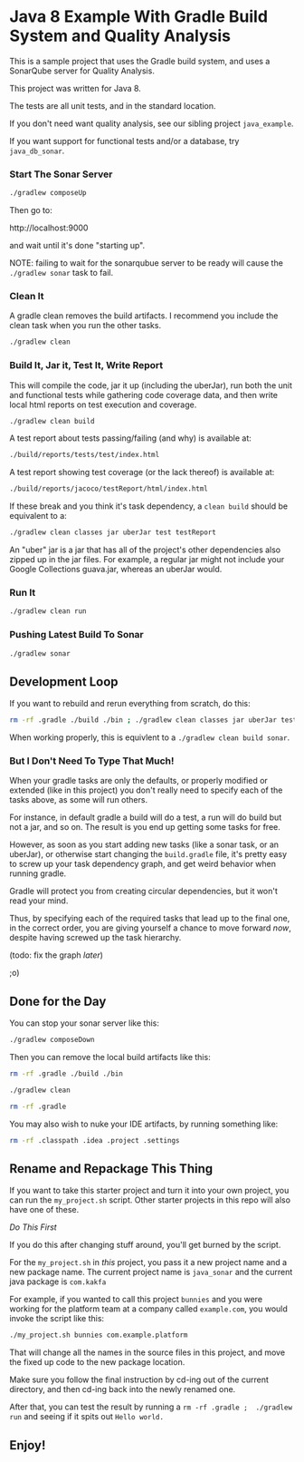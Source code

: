 # Java 8 Example With Gradle Build System and Quality Analysis

This is a sample project that uses the Gradle build system,
and uses a SonarQube server for Quality Analysis.

This project was written for Java 8.

The tests are all unit tests, and in the standard location.

If you don't need want quality analysis, see our sibling project `java_example`. 

If you want support for functional tests and/or a database, try `java_db_sonar`.


### Start The Sonar Server

```bash
./gradlew composeUp
```

Then go to:

  http://localhost:9000

and wait until it's done "starting up".

NOTE: failing to wait for the sonarqubue server to be ready will cause the `./gradlew sonar` task to fail.

### Clean It

A gradle clean removes the build artifacts.
I recommend you include the clean task when
you run the other tasks.

```bash
./gradlew clean
```

### Build It, Jar it, Test It, Write Report

This will compile the code, jar it up (including the uberJar),
run both the unit and functional tests while gathering code coverage data,
and then write local html reports on test execution and coverage.

```bash
./gradlew clean build
```

A test report about tests passing/failing (and why) is available at:

```bash
./build/reports/tests/test/index.html
```

A test report showing test coverage (or the lack thereof) is available at:

```bash
./build/reports/jacoco/testReport/html/index.html
```

If these break and you think it's task dependency,
a `clean build` should be equivalent to a:

```bash
./gradlew clean classes jar uberJar test testReport
```

An "uber" jar is a jar that has all of the project's other dependencies
also zipped up in the jar files. For example, a regular jar might not
include your Google Collections guava.jar, whereas an uberJar would.

### Run It

```bash
./gradlew clean run
```

### Pushing Latest Build To Sonar

```bash
./gradlew sonar
```


## Development Loop

If you want to rebuild and rerun everything from scratch, do this:

```bash
rm -rf .gradle ./build ./bin ; ./gradlew clean classes jar uberJar test testReport sonarqube run
```

When working properly, this is equivlent to a `./gradlew clean build sonar`.

### But I Don't Need To Type That Much!

When your gradle tasks are only the defaults, or properly modified or extended
(like in this project) you don't really need to specify each of the tasks above,
as some will run others.

For instance, in default gradle a build will do a test, a run will do build
but not a jar, and so on. The result is you end up getting some tasks for free.

However, as soon as you start adding new tasks (like a sonar task, or an uberJar),
or otherwise start changing the `build.gradle` file, it's pretty easy to screw up
your task dependency graph, and get weird behavior when running gradle.

Gradle will protect you from creating circular dependencies, but it won't read your mind.

Thus, by specifying each of the required tasks that lead up to the final one, 
in the correct order, you are giving yourself a chance to move forward _now_,
despite having screwed up the task hierarchy.

(todo: fix the graph _later_)

;o)


## Done for the Day

You can stop your sonar server like this:
```bash
./gradlew composeDown
```

Then you can remove the local build artifacts like this:
```bash
rm -rf .gradle ./build ./bin

./gradlew clean

rm -rf .gradle
```

You may also wish to nuke your IDE artifacts, by running something like:
```bash
rm -rf .classpath .idea .project .settings
```

## Rename and Repackage This Thing

If you want to take this starter project and turn it into your own project,
you can run the `my_project.sh` script. Other starter projects in this repo
will also have one of these.

*Do This First*

If you do this after changing stuff around, you'll get burned by the script.

For the `my_project.sh` in _this_ project, you pass it a new project name and
a new package name. The current project name is `java_sonar` and the current
java package is `com.kakfa`

For example, if you wanted to call this project `bunnies` and you were working for
the platform team at a company called `example.com`, you would invoke the script
like this:

```bash
./my_project.sh bunnies com.example.platform
```

That will change all the names in the source files in this project,
and move the fixed up code to the new package location.

Make sure you follow the final instruction by cd-ing out of the current directory,
and then cd-ing back into the newly renamed one.

After that, you can test the result by running a `rm -rf .gradle ;  ./gradlew run`
and seeing if it spits out `Hello world.`


## Enjoy!
